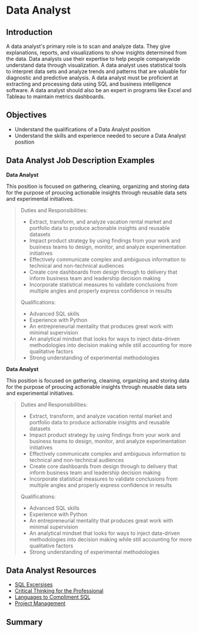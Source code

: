 # Data Analyst  

## Introduction  

A data analyst's primary role is to scan and analyze data. They give explanations, reports, and visualizations to show insights determined from the data. Data analysts use their expertise to help people companywide understand data through visualization.
A data analyst uses statistical tools to interpret data sets and analyze trends and patterns that are valuable for diagnostic and predictive analysis. A data analyst must be proficient at extracting and processing data using SQL and business intelligence software. A data analyst should also be an expert in programs like Excel and Tableau to maintain metrics dashboards.

## Objectives  

* Understand the qualifications of a Data Analyst position
* Understand the skills and experience needed to secure a Data Analyst position

## Data Analyst Job Description Examples  

**Data Analyst**

This position is focused on gathering, cleaning, organizing and storing data for the purpose of proucing actionable insights through reusable data sets and experimental initiatives.

>Duties and Responsibilities:
>* Extract, transform, and analyze vacation rental market and portfolio data to produce actionable insights and reusable datasets  
>* Impact product strategy by using findings from your work and business teams to design, monitor, and analyze experimentation initiatives  
>* Effectively communicate complex and ambiguous information to technical and non-technical audiences  
>* Create core dashboards from design through to delivery that inform business team and leadership decision making  
>* Incorporate statistical measures to validate conclusions from multiple angles and properly express confidence in results  
>
>Qualifications:  
>* Advanced SQL skills  
>* Experience with Python  
>* An entrepreneurial mentality that produces great work with minimal supervision  
>* An analytical mindset that looks for ways to inject data-driven methodologies into decision making while still accounting for more qualitative factors  
>* Strong understanding of experimental methodologies  


**Data Analyst**

This position is focused on gathering, cleaning, organizing and storing data for the purpose of proucing actionable insights through reusable data sets and experimental initiatives.

>Duties and Responsibilities:
>* Extract, transform, and analyze vacation rental market and portfolio data to produce actionable insights and reusable datasets  
>* Impact product strategy by using findings from your work and business teams to design, monitor, and analyze experimentation initiatives  
>* Effectively communicate complex and ambiguous information to technical and non-technical audiences  
>* Create core dashboards from design through to delivery that inform business team and leadership decision making  
>* Incorporate statistical measures to validate conclusions from multiple angles and properly express confidence in results  
>
>Qualifications:  
>* Advanced SQL skills  
>* Experience with Python  
>* An entrepreneurial mentality that produces great work with minimal supervision  
>* An analytical mindset that looks for ways to inject data-driven methodologies into decision making while still accounting for more qualitative factors  
>* Strong understanding of experimental methodologies 
## Data Analyst Resources  

* [SQL Excersises](https://github.com/learn-co-curriculum/dsc-postgrad-sql-exercises)  
* [Critical Thinking for the Professional](https://www.coursera.org/learn/critical-thinking-skills-for-professionals#enroll)  
* [Languages to Compliment SQL](https://learnsql.com/blog/programming-language-for-sql-developer-and-dba/#:~:text=C%23%20and%20other%20.,Oracle%20and%20Microsoft%20SQL%20Server.)  
* [Project Management](https://www.coursera.org/professional-certificates/google-project-management?utm_source=gg&utm_medium=sem&utm_campaign=15-GoogleProjectManagement-US&utm_content=15-GoogleProjectManagement-US&campaignid=12507120706&adgroupid=125843721984&device=c&keyword=learn%20project%20management&matchtype=p&network=g&devicemodel=&adpostion=&creativeid=504730238849&hide_mobile_promo&gclid=Cj0KCQjwu7OIBhCsARIsALxCUaMOyb9fIzdRGKAMN3xHPPHx158JIl1ygJ-GSYIOEYgGimT3VdWiTcQaAtI0EALw_wcB)

## Summary  


 

